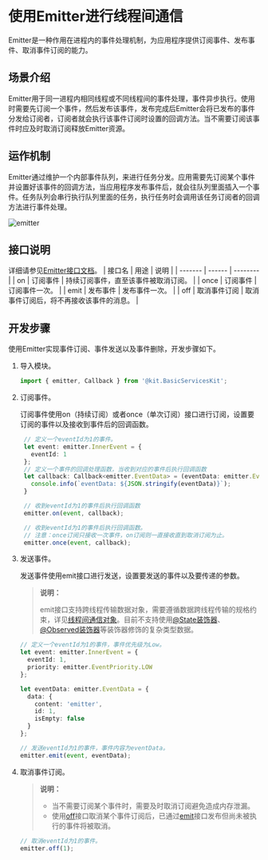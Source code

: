 # 使用Emitter进行线程间通信

<!--Kit: Basic Services Kit-->
<!--Subsystem: Notification-->
<!--Owner: @peixu-->
<!--Designer: @dongqingran; @wulong158-->
<!--Tester: @wanghong1997-->
<!--Adviser: @huipeizi-->

Emitter是一种作用在进程内的事件处理机制，为应用程序提供订阅事件、发布事件、取消事件订阅的能力。

## 场景介绍

Emitter用于同一进程内相同线程或不同线程间的事件处理，事件异步执行。使用时需要先订阅一个事件，然后发布该事件，发布完成后Emitter会将已发布的事件分发给订阅者，订阅者就会执行该事件订阅时设置的回调方法。当不需要订阅该事件时应及时取消订阅释放Emitter资源。

## 运作机制
Emitter通过维护一个内部事件队列，来进行任务分发。应用需要先订阅某个事件并设置好该事件的回调方法，当应用程序发布事件后，就会往队列里面插入一个事件。任务队列会串行执行队列里面的任务，执行任务时会调用该任务订阅者的回调方法进行事件处理。

![emitter](figures/emitter.png)

## 接口说明
详细请参见[Emitter接口文档](../../reference/apis-basic-services-kit/js-apis-emitter.md)。
| 接口名  | 用途   | 说明     |
| ------- | ------ | -------- |
| on | 订阅事件 | 持续订阅事件，直至该事件被取消订阅。 |
| once | 订阅事件 | 订阅事件一次。 |
| emit | 发布事件 | 发布事件一次。 |
| off | 取消事件订阅 | 取消事件订阅后，将不再接收该事件的消息。 |

## 开发步骤

使用Emitter实现事件订阅、事件发送以及事件删除，开发步骤如下。

1. 导入模块。
   
   ```ts
   import { emitter, Callback } from '@kit.BasicServicesKit';
   ```

2. 订阅事件。

   订阅事件使用on（持续订阅）或者once（单次订阅）接口进行订阅，设置要订阅的事件以及接收到事件后的回调函数。
   ```ts
    // 定义一个eventId为1的事件。
    let event: emitter.InnerEvent = {
      eventId: 1
    };
    // 定义一个事件的回调处理函数，当收到对应的事件后执行回调函数
    let callback: Callback<emitter.EventData> = (eventData: emitter.EventData) => {
      console.info(`eventData: ${JSON.stringify(eventData)}`);
    }

    // 收到eventId为1的事件后执行回调函数
    emitter.on(event, callback);
   ```

   ```ts
    // 收到eventId为1的事件后执行回调函数。
    // 注意：once订阅只接收一次事件，on订阅则一直接收直到取消订阅为止。
    emitter.once(event, callback);
   ```

3. 发送事件。

   发送事件使用emit接口进行发送，设置要发送的事件以及要传递的参数。
    > **说明：**
    >
    > emit接口支持跨线程传输数据对象，需要遵循数据跨线程传输的规格约束，详见[线程间通信对象](../../arkts-utils/serializable-overview.md)。目前不支持使用[@State装饰器](../../ui/state-management/arkts-state.md)、[@Observed装饰器](../../ui/state-management/arkts-observed-and-objectlink.md)等装饰器修饰的复杂类型数据。
   ```ts
   // 定义一个eventId为1的事件，事件优先级为Low。
   let event: emitter.InnerEvent = {
     eventId: 1,
     priority: emitter.EventPriority.LOW
   };

   let eventData: emitter.EventData = {
     data: {
       content: 'emitter',
       id: 1,
       isEmpty: false
     }
   };
   
   // 发送eventId为1的事件，事件内容为eventData。
   emitter.emit(event, eventData);
   ```

4. 取消事件订阅。
    > **说明：**
    >
    > - 当不需要订阅某个事件时，需要及时取消订阅避免造成内存泄漏。
    > - 使用[off](../../reference/apis-basic-services-kit/js-apis-emitter.md#emitteroff)接口取消某个事件订阅后，已通过[emit](../../reference/apis-basic-services-kit/js-apis-emitter.md#emitteremit)接口发布但尚未被执行的事件将被取消。
   ```ts
   // 取消eventId为1的事件。
   emitter.off(1);
   ```
